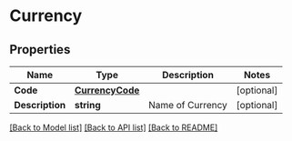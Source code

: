 # Currency

## Properties

Name | Type | Description | Notes
------------ | ------------- | ------------- | -------------
**Code** | [**CurrencyCode**](CurrencyCode.md) |  | [optional] 
**Description** | **string** | Name of Currency | [optional] 

[[Back to Model list]](../README.md#documentation-for-models) [[Back to API list]](../README.md#documentation-for-api-endpoints) [[Back to README]](../README.md)


